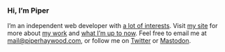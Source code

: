 ### Hi, I’m Piper

I’m an independent web developer with [a lot of interests](https://piperhaywood.com/index/). Visit [my site](https://piperhaywood.com/) for more about [my work](https://piperhaywood.com/work-background/) and [what I’m up to now](https://piperhaywood.com/now/). Feel free to email me at [mail@piperhaywood.com](mailto:mail@piperhaywood.com), or follow me on [Twitter](https://twitter.com/PiperHaywood) or [Mastodon](https://vis.social/@piper).
